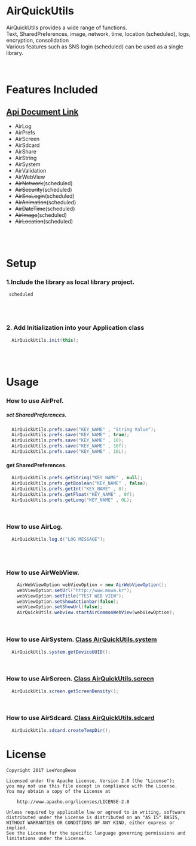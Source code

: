 # AirQuickUtils
AirQuickUtils provides a wide range of functions.<br/>
Text, SharedPreferences, image, network, time, location (scheduled), logs, encryption, consolidation <br/>
Various features such as SNS login (scheduled) can be used as a single library.<br/>
<br/>
<br/>
# Features Included
## [Api Document Link](http://www.mowa.kr/airquickutil/)
- AirLog
- AirPrefs
- AirScreen
- AirSdcard
- AirShare
- AirString
- AirSystem
- AirValidation
- AirWebView
- ~~AirNetwork~~(scheduled)
- ~~AirSecurity~~(scheduled)
- ~~AirSnsLogin~~(scheduled)
- ~~AirAnimation~~(scheduled)
- ~~AirDateTime~~(scheduled)
- ~~AirImage~~(scheduled)
- ~~AirLocation~~(scheduled)
<br/>
<br/>

# Setup

### 1.Include the library as local library project.
```gradle
 scheduled
```
<br/><br/>

### 2. Add Initialization into your Application class
```java
  AirQuickUtils.init(this);
```
<br/><br/>

# Usage
### How to use AirPref.
##### set SharedPreferences.
```java
  AirQuickUtils.prefs.save("KEY_NAME" , "String Value");
  AirQuickUtils.prefs.save("KEY_NAME" , true);
  AirQuickUtils.prefs.save("KEY_NAME" , 10);
  AirQuickUtils.prefs.save("KEY_NAME" , 10f);
  AirQuickUtils.prefs.save("KEY_NAME" , 10L);
```
#### get SharedPreferences.
```java
  AirQuickUtils.prefs.getString("KEY_NAME" , null);
  AirQuickUtils.prefs.getBoolean("KEY_NAME" , false);
  AirQuickUtils.prefs.getInt("KEY_NAME" , 0);
  AirQuickUtils.prefs.getFloat("KEY_NAME" , 0f);
  AirQuickUtils.prefs.getLong("KEY_NAME" , 0L);
```

<br/>

### How to use AirLog.
```java
  AirQuickUtils.log.d("LOG MESSAGE");
```
<br/>


<br/>

### How to use AirWebView.
```java
    AirWebViewOption webViewOption = new AirWebViewOption();
    webViewOption.setUrl("http://www.mowa.kr");
    webViewOption.setTitle("TEST WEB VIEW");
    webViewOption.setShowActionbar(false);
    webViewOption.setShowUrl(false);
    AirQuickUtils.webview.startAirCommonWebView(webViewOption);
```

<br/>

### How to use AirSystem. [Class AirQuickUtils.system](http://www.mowa.kr/airquickutil/yongbeom/utils/airquickutils/AirQuickUtils.system.html)
```java
  AirQuickUtils.system.getDeviceUUID();
```

<br/>

### How to use AirScreen. [Class AirQuickUtils.screen](http://www.mowa.kr/airquickutil/yongbeom/utils/airquickutils/AirQuickUtils.screen.html)
```java
  AirQuickUtils.screen.getScreenDensity();
```


<br/>

### How to use AirSdcard. [Class AirQuickUtils.sdcard](http://www.mowa.kr/airquickutil/yongbeom/utils/airquickutils/AirQuickUtils.sdcard.html)
```java
  AirQuickUtils.sdcard.createTempDir();
```



# License

    Copyright 2017 LeeYongBeom

    Licensed under the Apache License, Version 2.0 (the "License");
    you may not use this file except in compliance with the License.
    You may obtain a copy of the License at

        http://www.apache.org/licenses/LICENSE-2.0

    Unless required by applicable law or agreed to in writing, software
    distributed under the License is distributed on an "AS IS" BASIS,
    WITHOUT WARRANTIES OR CONDITIONS OF ANY KIND, either express or implied.
    See the License for the specific language governing permissions and
    limitations under the License.
